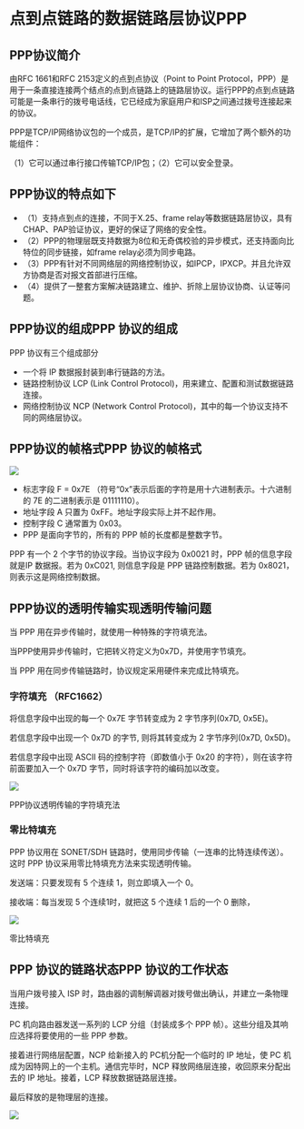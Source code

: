 # 点到点链路的数据链路层协议PPP

##  PPP协议简介

由RFC 1661和RFC 2153定义的点到点协议（Point to Point Protocol，PPP）是用于一条直接连接两个结点的点到点链路上的链路层协议。运行PPP的点到点链路可能是一条串行的拨号电话线，它已经成为家庭用户和ISP之间通过拨号连接起来的协议。

PPP是TCP/IP网络协议包的一个成员，是TCP/IP的扩展，它增加了两个额外的功能组件：

（1）它可以通过串行接口传输TCP/IP包；（2）它可以安全登录。

## PPP协议的特点如下

+ （1）支持点到点的连接，不同于X.25、frame relay等数据链路层协议，具有CHAP、PAP验证协议，更好的保证了网络的安全性。
+ （2）PPP的物理层既支持数据为8位和无奇偶校验的异步模式，还支持面向比特位的同步链接，如frame relay必须为同步电路。
+ （3）PPP有针对不同网络层的网络控制协议，如IPCP，IPXCP。并且允许双方协商是否对报文首部进行压缩。
+ （4）提供了一整套方案解决链路建立、维护、折除上层协议协商、认证等问题。

## PPP协议的组成PPP 协议的组成

PPP 协议有三个组成部分 
+ 一个将 IP 数据报封装到串行链路的方法。
+ 链路控制协议 LCP (Link Control Protocol)，用来建立、配置和测试数据链路连接。
+ 网络控制协议 NCP (Network Control Protocol)，其中的每一个协议支持不同的网络层协议。  

## PPP协议的帧格式PPP 协议的帧格式

![](https://cdn.jsdelivr.net/gh/ZanderZhao/img20/file/20191105012226.png)





+ 标志字段 F = 0x7E （符号“0x”表示后面的字符是用十六进制表示。十六进制的 7E 的二进制表示是 01111110）。
+ 地址字段 A 只置为 0xFF。地址字段实际上并不起作用。
+ 控制字段 C 通常置为 0x03。
+ PPP 是面向字节的，所有的 PPP 帧的长度都是整数字节。     



PPP 有一个 2 个字节的协议字段。当协议字段为 0x0021 时，PPP 帧的信息字段就是IP 数据报。若为 0xC021, 则信息字段是 PPP 链路控制数据。若为 0x8021，则表示这是网络控制数据。  



## PPP协议的透明传输实现透明传输问题

当 PPP 用在异步传输时，就使用一种特殊的字符填充法。

当PPP使用异步传输时，它把转义符定义为0x7D，并使用字节填充。

当 PPP 用在同步传输链路时，协议规定采用硬件来完成比特填充。





### 字符填充 （RFC1662）

将信息字段中出现的每一个 0x7E 字节转变成为 2 字节序列(0x7D, 0x5E)。 

若信息字段中出现一个 0x7D 的字节, 则将其转变成为 2 字节序列(0x7D, 0x5D)。

若信息字段中出现 ASCII 码的控制字符（即数值小于 0x20 的字符），则在该字符前面要加入一个 0x7D 字节，同时将该字符的编码加以改变。  



![](https://cdn.jsdelivr.net/gh/ZanderZhao/img20/file/20191105012527.png)



PPP协议透明传输的字符填充法



### 零比特填充



PPP 协议用在 SONET/SDH 链路时，使用同步传输（一连串的比特连续传送）。这时 PPP 协议采用零比特填充方法来实现透明传输。

发送端：只要发现有 5 个连续 1，则立即填入一个 0。

接收端：每当发现 5 个连续1时，就把这 5 个连续 1 后的一个 0 删除，

![](https://cdn.jsdelivr.net/gh/ZanderZhao/img20/file/20191105012618.png)



零比特填充



## PPP 协议的链路状态PPP 协议的工作状态



当用户拨号接入 ISP 时，路由器的调制解调器对拨号做出确认，并建立一条物理连接。

PC 机向路由器发送一系列的 LCP 分组（封装成多个 PPP 帧）。这些分组及其响应选择将要使用的一些 PPP 参数。

接着进行网络层配置，NCP 给新接入的 PC机分配一个临时的 IP 地址，使 PC 机成为因特网上的一个主机。通信完毕时，NCP 释放网络层连接，收回原来分配出去的 IP 地址。接着，LCP 释放数据链路层连接。

最后释放的是物理层的连接。    



![](https://cdn.jsdelivr.net/gh/ZanderZhao/img20/file/20191105012808.png)

































































